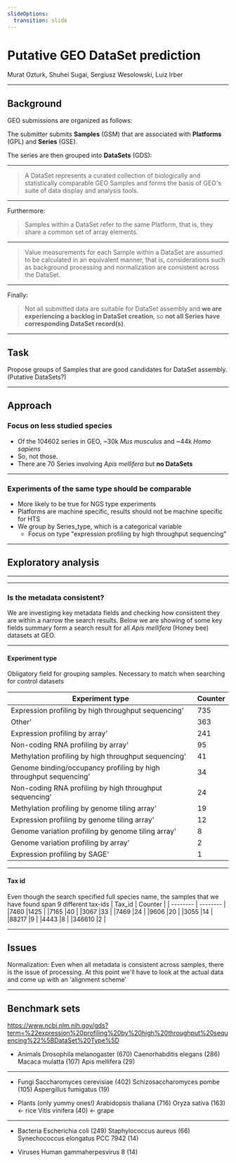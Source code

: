 ```yaml
---
slideOptions:
  transition: slide
---
```


# Putative GEO DataSet prediction

Murat Ozturk, Shuhei Sugai, Sergiusz Wesolowski, Luiz Irber


---

## Background

GEO submissions are organized as follows: 

The submitter submits **Samples** (GSM) that are associated with **Platforms** (GPL) and **Series** (GSE).

The series are then grouped into **DataSets** (GDS):

---

> A DataSet represents a curated collection of biologically and statistically comparable GEO Samples and forms the basis of GEO's suite of data display and analysis tools.

---

Furthermore: 

>Samples within a DataSet refer to the same Platform, that is, they share a common set of array elements.

---

>Value measurements for each Sample within a DataSet are assumed to be calculated in an equivalent manner, that is, considerations such as background processing and normalization are consistent across the DataSet.

---

Finally: 

> Not all submitted data are suitable for DataSet assembly and **we are experiencing a backlog in DataSet creation**, so **not all Series have corresponding DataSet record(s)**.

---

## Task 

Propose groups of Samples that are good candidates for DataSet assembly. (Putative DataSets?)

---

## Approach 

### Focus on less studied species 
  * Of the 104602 series in GEO, ~30k *Mus musculus* and ~44k *Homo sapiens*
  * So, not those.
  * There are 70 Series involving *Apis mellifera* but **no DataSets** 

---

### Experiments of the same type should be comparable 

  * More likely to be true for NGS type experiments
  * Platforms are machine specific, results should not be machine specific for HTS
  * We group by Series_type, which is a categorical variable
      * Focus on type "expression profiling by high throughput sequencing"


---

## Exploratory analysis


---


---

### Is the metadata consistent?

We are investiging key metadata fields and checking how consistent they are within a narrow the search results. Below we are showing of some key fields summary form a search result for all *Apis mellifera* (Honey bee) datasets at GEO. 

---

#### Experiment type

Obligatory field for grouping samples. Necessary to match when searching for control datasets

|Experiment type     | Counter   |
| ----               |   ----     |
|Expression profiling by high throughput sequencing'| 735|
|Other'|363|
|Expression profiling by array'|241|
|Non-coding RNA profiling by array'|95|
|Methylation profiling by high throughput sequencing'|41| 
|Genome binding/occupancy profiling by high throughput sequencing'|34|
|Non-coding RNA profiling by high throughput sequencing'|24|
|Methylation profiling by genome tiling array'|19|
|Expression profiling by genome tiling array'|12|
|Genome variation profiling by genome tiling array'|8| 
|Genome variation profiling by array'|2|
|Expression profiling by SAGE'|1|

---

#### Tax id

Even though the search specified full species name, the samples that we have found span 9 different tax-ids
| Tax_id     | Counter |
| --------   | -------- |
|7460     |1425     |
|7165     |40       |
|3067     |33       |
|7469     |24       |
|9606     |20      |
|3055     |14       |
|88217    |9        |
|4443     |8        |
|346610   |2        |

---

## Issues 
  
Normalization: 
Even when all metadata is consistent across samples, there is the issue of processing. At this point we'll have to look at the actual data and come up with an 'alignment scheme'

---

## Benchmark sets

https://www.ncbi.nlm.nih.gov/gds?term=%22expression%20profiling%20by%20high%20throughput%20sequencing%22%5BDataSet%20Type%5D
- Animals
Drosophila melanogaster (670)
Caenorhabditis elegans (286)
Macaca mulatta (107)
Apis mellifera (29)

---

- Fungi
Saccharomyces cerevisiae (402)
Schizosaccharomyces pombe (105)
Aspergillus fumigatus (19)

- Plants (only yummy ones!)
Arabidopsis thaliana (716)
Oryza sativa (163) <- rice
Vitis vinifera (40) <- grape

---

- Bacteria
Escherichia coli (249)
Staphylococcus aureus (66)
Synechococcus elongatus PCC 7942 (14)

- Viruses
Human gammaherpesvirus 8 (14)
